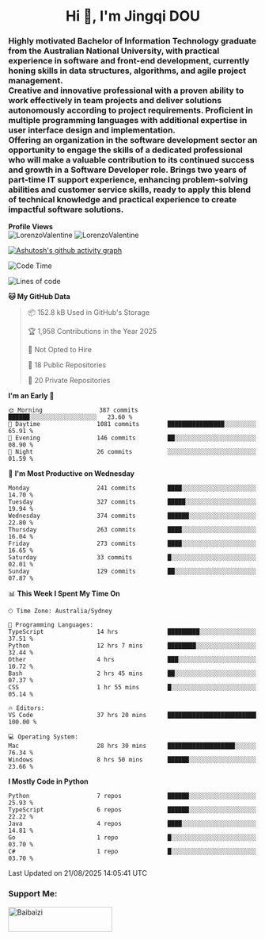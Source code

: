 <h1 align="center">Hi 👋, I'm Jingqi DOU</h1>
<h3 align="left">
Highly motivated Bachelor of Information Technology graduate from the Australian National University, with practical experience in software and front-end development, currently honing skills in data structures, algorithms, and agile project management. <br>
Creative and innovative professional with a proven ability to work effectively in team projects and deliver solutions autonomously according to project requirements. Proficient in multiple programming languages with additional expertise in user interface design and implementation. <br>
Offering an organization in the software development sector an opportunity to engage the skills of a dedicated professional who will make a valuable contribution to its continued success and growth in a Software Developer role. Brings two years of part-time IT support experience, enhancing problem-solving abilities and customer service skills, ready to apply this blend of technical knowledge and practical experience to create impactful software solutions. 
</h3>

**Profile Views**<br>
<img src="https://count.getloli.com/@LorenzoValentine?name=LorenzoValentine&theme=asoul&padding=7&offset=0&align=center&scale=2&pixelated=1&darkmode=auto&prefix=020315" alt="LorenzoValentine" theme="rule34" />
<img src="https://count.getloli.com/@LorenzoValentine?name=LorenzoValentine&theme=food&padding=7&offset=0&align=center&scale=2&pixelated=1&darkmode=auto&prefix=020315" alt="LorenzoValentine" theme="rule34" />

[![Ashutosh's github activity graph](https://github-readme-activity-graph.vercel.app/graph?username=LorenzoValentine&theme=rogue)](https://github.com/ashutosh00710/github-readme-activity-graph)

<!--START_SECTION:waka-->
![Code Time](http://img.shields.io/badge/Code%20Time-2%2C217%20hrs%2032%20mins-blue)

![Lines of code](https://img.shields.io/badge/From%20Hello%20World%20I%27ve%20Written-358.9%20thousand%20lines%20of%20code-blue)

**🐱 My GitHub Data** 

> 📦 152.8 kB Used in GitHub's Storage 
 > 
> 🏆 1,958 Contributions in the Year 2025
 > 
> 🚫 Not Opted to Hire
 > 
> 📜 18 Public Repositories 
 > 
> 🔑 20 Private Repositories 
 > 
**I'm an Early 🐤** 

```text
🌞 Morning                387 commits         ██████░░░░░░░░░░░░░░░░░░░   23.60 % 
🌆 Daytime                1081 commits        ████████████████░░░░░░░░░   65.91 % 
🌃 Evening                146 commits         ██░░░░░░░░░░░░░░░░░░░░░░░   08.90 % 
🌙 Night                  26 commits          ░░░░░░░░░░░░░░░░░░░░░░░░░   01.59 % 
```
📅 **I'm Most Productive on Wednesday** 

```text
Monday                   241 commits         ████░░░░░░░░░░░░░░░░░░░░░   14.70 % 
Tuesday                  327 commits         █████░░░░░░░░░░░░░░░░░░░░   19.94 % 
Wednesday                374 commits         ██████░░░░░░░░░░░░░░░░░░░   22.80 % 
Thursday                 263 commits         ████░░░░░░░░░░░░░░░░░░░░░   16.04 % 
Friday                   273 commits         ████░░░░░░░░░░░░░░░░░░░░░   16.65 % 
Saturday                 33 commits          █░░░░░░░░░░░░░░░░░░░░░░░░   02.01 % 
Sunday                   129 commits         ██░░░░░░░░░░░░░░░░░░░░░░░   07.87 % 
```


📊 **This Week I Spent My Time On** 

```text
🕑︎ Time Zone: Australia/Sydney

💬 Programming Languages: 
TypeScript               14 hrs              █████████░░░░░░░░░░░░░░░░   37.51 % 
Python                   12 hrs 7 mins       ████████░░░░░░░░░░░░░░░░░   32.44 % 
Other                    4 hrs               ███░░░░░░░░░░░░░░░░░░░░░░   10.72 % 
Bash                     2 hrs 45 mins       ██░░░░░░░░░░░░░░░░░░░░░░░   07.37 % 
CSS                      1 hr 55 mins        █░░░░░░░░░░░░░░░░░░░░░░░░   05.14 % 

🔥 Editors: 
VS Code                  37 hrs 20 mins      █████████████████████████   100.00 % 

💻 Operating System: 
Mac                      28 hrs 30 mins      ███████████████████░░░░░░   76.34 % 
Windows                  8 hrs 50 mins       ██████░░░░░░░░░░░░░░░░░░░   23.66 % 
```

**I Mostly Code in Python** 

```text
Python                   7 repos             ██████░░░░░░░░░░░░░░░░░░░   25.93 % 
TypeScript               6 repos             ██████░░░░░░░░░░░░░░░░░░░   22.22 % 
Java                     4 repos             ████░░░░░░░░░░░░░░░░░░░░░   14.81 % 
Go                       1 repo              █░░░░░░░░░░░░░░░░░░░░░░░░   03.70 % 
C#                       1 repo              █░░░░░░░░░░░░░░░░░░░░░░░░   03.70 % 
```




 Last Updated on 21/08/2025 14:05:41 UTC
<!--END_SECTION:waka-->

<!-- [![willianrod's wakatime stats](https://github-readme-stats.vercel.app/api/wakatime?username=lorenzoval2050)](https://github.com/anuraghazra/github-readme-stats) -->


<h3 align="left">Support Me:</h3>
<p><a href="https://www.buymeacoffee.com/Baibaizi"> <img align="left" src="https://cdn.buymeacoffee.com/buttons/v2/default-yellow.png" height="50" width="210" alt="Baibaizi" /></a></p><br><br>
